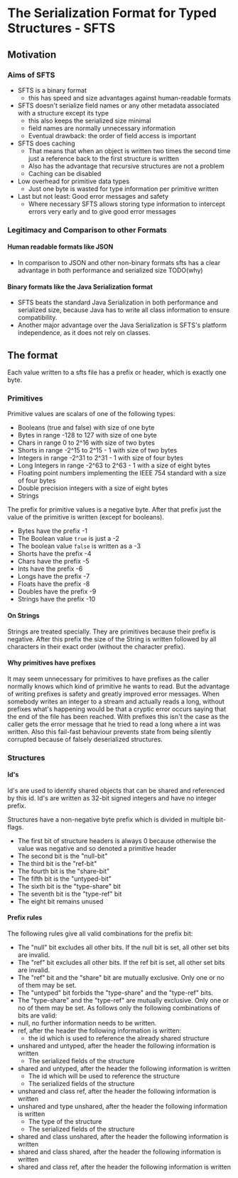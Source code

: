 # The Serialization Format for Typed Structures - SFTS

## Motivation
### Aims of SFTS 
* SFTS is a binary format
    - this has speed and size advantages against human-readable formats
* SFTS doesn't serialize field names or any other metadata associated with a structure except its type
    - this also keeps the serialized size minimal
    - field names are normally unnecessary information
    - Eventual drawback: the order of field access is important
* SFTS does caching
    - That means that when an object is written two times the second time just a reference back to the first structure is written
    - Also has the advantage that recursive structures are not a problem
    - Caching can be disabled
* Low overhead for primitive data types
    - Just one byte is wasted for type information per primitive written
* Last but not least: Good error messages and safety
    - Where necessary SFTS allows storing type information to intercept errors very early and to give good error messages
    
### Legitimacy and Comparison to other Formats

#### Human readable formats like JSON
* In comparison to JSON and other non-binary formats sfts has a clear advantage in both performance and serialized size
    TODO(why)

#### Binary formats like the Java Serialization format
* SFTS beats the standard Java Serialization in both performance and serialized size, because Java has to write
all class information to ensure compatibility. 
* Another major advantage over the Java Serialization is SFTS's platform independence, as it does not rely on classes.

## The format

Each value written to a sfts file has a prefix or header, which is exactly one byte.

### Primitives  
Primitive values are scalars of one of the following types: 
 
- Booleans (true and false) with size of one byte
- Bytes in range -128 to 127 with size of one byte
- Chars in range 0 to 2^16 with size of two bytes
- Shorts in range -2^15 to 2^15 - 1 with size of two bytes
- Integers in range -2^31 to 2^31 - 1 with size of four bytes
- Long Integers in range -2^63 to 2^63 - 1 with a size of eight bytes
- Floating point numbers implementing the IEEE 754 standard with a size of four bytes
- Double precision integers with a size of eight bytes 
- Strings

The prefix for primitive values is a negative byte. After that prefix just the value of the primitive is written (except for booleans).
- Bytes have the prefix -1
- The Boolean value `true` is just a -2
- The boolean value `false` is written as a -3
- Shorts have the prefix -4
- Chars have the prefix -5
- Ints have the prefix -6
- Longs have the prefix -7
- Floats have the prefix -8
- Doubles have the prefix -9
- Strings have the prefix -10

#### On Strings
Strings are treated specially. They are primitives because their prefix is negative.
After this prefix the size of the String is written followed by all characters in their exact order (without the character prefix).

#### Why primitives have prefixes
It may seem unnecessary for primitives to have prefixes as the caller normally knows which kind of primitive he wants to read. 
But the advantage of writing prefixes is safety and greatly improved error messages. 
When somebody writes an integer to a stream and actually reads a long, without prefixes what's happening would be that a cryptic error occurs saying that the end of the file has been reached. 
With prefixes this isn't the case as the caller gets the error message that he tried to read a long where a int was written. 
Also this fail-fast behaviour prevents state from being silently corrupted because of falsely deserialized structures.

### Structures

#### Id's
Id's are used to identify shared objects that can be shared and referenced by this id.
Id's are written as 32-bit signed integers and have no integer prefix.

Structures have a non-negative byte prefix which is divided in multiple bit-flags.

- The first bit of structure headers is always 0 because otherwise the value was negative and so denoted a primitive header 
- The second bit is the "null-bit"
- The third bit is the "ref-bit"
- The fourth bit is the "share-bit"
- The fifth bit is the "untyped-bit"
- The sixth bit is the "type-share" bit
- The seventh bit is the "type-ref" bit
- The eight bit remains unused

#### Prefix rules
The following rules give all valid combinations for the prefix bit:  

- The "null" bit excludes all other bits. If the null bit is set, all other set bits are invalid.
- The "ref" bit excludes all other bits. If the ref bit is set, all other set bits are invalid.
- The "ref" bit and the "share" bit are mutually exclusive. Only one or no of them may be set.
- The "untyped" bit forbids the "type-share" and the "type-ref" bits.
- The "type-share" and the "type-ref" are mutually exclusive. Only one or no of them may be set.
As follows only the following combinations of bits are valid:
- null, no further information needs to be written.    
- ref, after the header the following information is written:
    * the id which is used to reference the already shared structure
- unshared and untyped, after the header the following information is written
    * The serialized fields of the structure
- shared and untyped, after the header the following information is written
    * The id which will be used to reference the structure
    * The serialized fields of the structure
- unshared and class ref, after the header the following information is written
- unshared and type unshared, after the header the following information is written
    * The type of the structure
    * The serialized fields of the structure
- shared and class unshared, after the header the following information is written
- shared and class shared, after the header the following information is written
- shared and class ref, after the header the following information is written